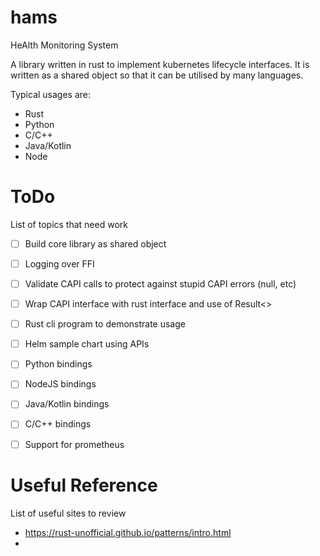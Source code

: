 # hams
HeAlth Monitoring System

A library written in rust to implement kubernetes lifecycle interfaces. It is written as a shared object so that it can be utilised by many languages.

Typical usages are:
* Rust
* Python
* C/C++
* Java/Kotlin
* Node

# ToDo

List of topics that need work

* [ ] Build core library as shared object
* [ ] Logging over FFI
* [ ] Validate CAPI calls to protect against stupid CAPI errors (null, etc)
* [ ] Wrap CAPI interface with rust interface and use of Result<>
* [ ] Rust cli program to demonstrate usage
* [ ] Helm sample chart using APIs
* [ ] Python bindings
* [ ] NodeJS bindings
* [ ] Java/Kotlin bindings
* [ ] C/C++ bindings
* [ ] Support for prometheus


# Useful Reference
List of useful sites to review
* https://rust-unofficial.github.io/patterns/intro.html
*
